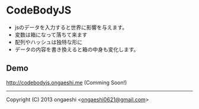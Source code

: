 CodeBodyJS
=====================

* jsのデータを入力すると世界に影響を与えます。
* 変数は箱になって落ちて来ます
* 配列やハッシュは独特な形に
* データの内容を書き換えると箱の中身も変化します。

## Demo

http://codebodyjs.ongaeshi.me (Comming Soon!)

----
Copyright (C) 2013 ongaeshi <<ongaeshi0621@gmail.com>>
